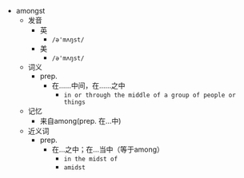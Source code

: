 - amongst
  - 发音
    - 英
      - `/ə'mʌŋst/`
    - 美
      - `/ə'mʌŋst/`
  - 词义
    - prep.
      - 在……中间，在……之中
        - `in or through the middle of a group of people or things`
  - 记忆
    - 来自among(prep. 在…中)
  - 近义词
    - prep.
      - 在…之中；在…当中（等于among）
        - `in the midst of`
        - `amidst`
